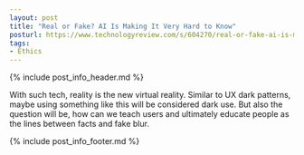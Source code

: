 ```yaml
---
layout: post
title: "Real or Fake? AI Is Making It Very Hard to Know"
posturl: https://www.technologyreview.com/s/604270/real-or-fake-ai-is-making-it-very-hard-to-know/
tags:
- Ethics
---
```


{% include post_info_header.md %}

With such tech, reality is the new virtual reality. Similar to UX dark patterns, maybe using something like this will be considered dark use. But also the question will be, how can we teach users and ultimately educate people as the lines between facts and fake blur.

<!--more-->
{% include post_info_footer.md %}
